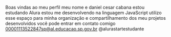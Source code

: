 Boas vindas ao meu perfil
meu nome e daniel cesar cabana
estou estudando Alura
estou me desenvolvendo na linguagem JavaScript
utilizo esse espaço para minha organização e compartilhamento dos meu projetos desenvolvidos 
você pode entrar em contato comigo
00001113522847sp@al.educacao.sp.gov.br
@alurastartestudante

